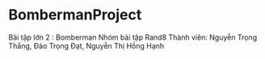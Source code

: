 # BombermanProject
Bài tập lớn 2 : Bomberman
Nhóm bài tập Rand8
Thành viên: Nguyễn Trọng Thắng, Đào Trọng Đạt, Nguyễn Thị Hồng Hạnh

